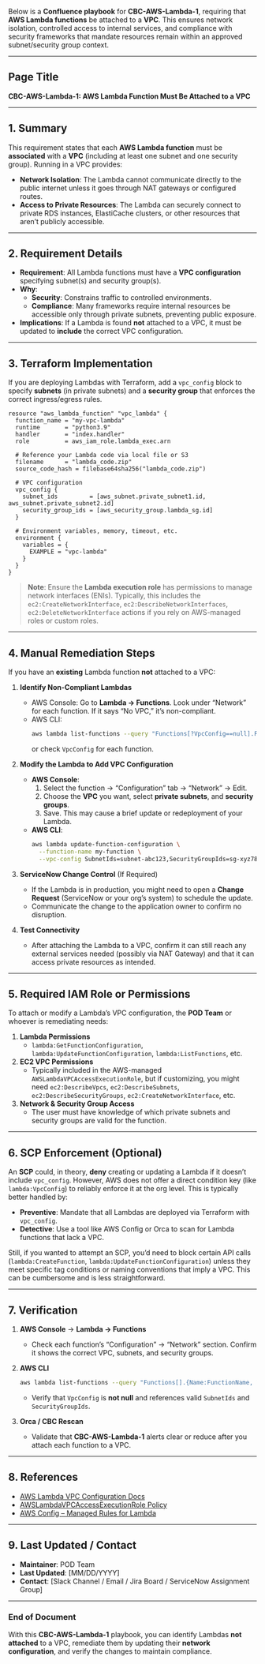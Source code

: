 Below is a **Confluence playbook** for **CBC-AWS-Lambda-1**, requiring that **AWS Lambda functions** be attached to a **VPC**. This ensures network isolation, controlled access to internal services, and compliance with security frameworks that mandate resources remain within an approved subnet/security group context.

---

## **Page Title**  
**CBC-AWS-Lambda-1: AWS Lambda Function Must Be Attached to a VPC**

---

## 1. **Summary**

This requirement states that each **AWS Lambda function** must be **associated** with a **VPC** (including at least one subnet and one security group). Running in a VPC provides:

- **Network Isolation**: The Lambda cannot communicate directly to the public internet unless it goes through NAT gateways or configured routes.  
- **Access to Private Resources**: The Lambda can securely connect to private RDS instances, ElastiCache clusters, or other resources that aren’t publicly accessible.

---

## 2. **Requirement Details**

- **Requirement**: All Lambda functions must have a **VPC configuration** specifying subnet(s) and security group(s).  
- **Why**:  
  - **Security**: Constrains traffic to controlled environments.  
  - **Compliance**: Many frameworks require internal resources be accessible only through private subnets, preventing public exposure.  
- **Implications**: If a Lambda is found **not** attached to a VPC, it must be updated to **include** the correct VPC configuration.  

---

## 3. **Terraform Implementation**

If you are deploying Lambdas with Terraform, add a `vpc_config` block to specify **subnets** (in private subnets) and a **security group** that enforces the correct ingress/egress rules.

```hcl
resource "aws_lambda_function" "vpc_lambda" {
  function_name = "my-vpc-lambda"
  runtime       = "python3.9"
  handler       = "index.handler"
  role          = aws_iam_role.lambda_exec.arn
  
  # Reference your Lambda code via local file or S3
  filename      = "lambda_code.zip"
  source_code_hash = filebase64sha256("lambda_code.zip")

  # VPC configuration
  vpc_config {
    subnet_ids         = [aws_subnet.private_subnet1.id, aws_subnet.private_subnet2.id]
    security_group_ids = [aws_security_group.lambda_sg.id]
  }

  # Environment variables, memory, timeout, etc.
  environment {
    variables = {
      EXAMPLE = "vpc-lambda"
    }
  }
}
```

> **Note**: Ensure the **Lambda execution role** has permissions to manage network interfaces (ENIs). Typically, this includes the `ec2:CreateNetworkInterface`, `ec2:DescribeNetworkInterfaces`, `ec2:DeleteNetworkInterface` actions if you rely on AWS-managed roles or custom roles.

---

## 4. **Manual Remediation Steps**

If you have an **existing** Lambda function **not** attached to a VPC:

1. **Identify Non-Compliant Lambdas**  
   - AWS Console: Go to **Lambda → Functions**. Look under “Network” for each function. If it says “No VPC,” it’s non-compliant.  
   - AWS CLI:
     ```bash
     aws lambda list-functions --query "Functions[?VpcConfig==null].FunctionName"
     ```
     or check `VpcConfig` for each function.

2. **Modify the Lambda to Add VPC Configuration**  
   - **AWS Console**:  
     1. Select the function → “Configuration” tab → “Network” → Edit.  
     2. Choose the **VPC** you want, select **private subnets**, and **security groups**.  
     3. Save. This may cause a brief update or redeployment of your Lambda.  
   - **AWS CLI**:
     ```bash
     aws lambda update-function-configuration \
       --function-name my-function \
       --vpc-config SubnetIds=subnet-abc123,SecurityGroupIds=sg-xyz789
     ```

3. **ServiceNow Change Control** (If Required)  
   - If the Lambda is in production, you might need to open a **Change Request** (ServiceNow or your org’s system) to schedule the update.  
   - Communicate the change to the application owner to confirm no disruption.

4. **Test Connectivity**  
   - After attaching the Lambda to a VPC, confirm it can still reach any external services needed (possibly via NAT Gateway) and that it can access private resources as intended.

---

## 5. **Required IAM Role or Permissions**

To attach or modify a Lambda’s VPC configuration, the **POD Team** or whoever is remediating needs:

1. **Lambda Permissions**  
   - `lambda:GetFunctionConfiguration`, `lambda:UpdateFunctionConfiguration`, `lambda:ListFunctions`, etc.  
2. **EC2 VPC Permissions**  
   - Typically included in the AWS-managed `AWSLambdaVPCAccessExecutionRole`, but if customizing, you might need `ec2:DescribeVpcs`, `ec2:DescribeSubnets`, `ec2:DescribeSecurityGroups`, `ec2:CreateNetworkInterface`, etc.  
3. **Network & Security Group Access**  
   - The user must have knowledge of which private subnets and security groups are valid for the function.  

---

## 6. **SCP Enforcement** (Optional)

An **SCP** could, in theory, **deny** creating or updating a Lambda if it doesn’t include `vpc_config`. However, AWS does not offer a direct condition key (like `lambda:VpcConfig`) to reliably enforce it at the org level. This is typically better handled by:

- **Preventive**: Mandate that all Lambdas are deployed via Terraform with `vpc_config`.  
- **Detective**: Use a tool like AWS Config or Orca to scan for Lambda functions that lack a VPC.  

Still, if you wanted to attempt an SCP, you’d need to block certain API calls (`lambda:CreateFunction`, `lambda:UpdateFunctionConfiguration`) unless they meet specific tag conditions or naming conventions that imply a VPC. This can be cumbersome and is less straightforward.

---

## 7. **Verification**

1. **AWS Console** → **Lambda → Functions**  
   - Check each function’s “Configuration” → “Network” section. Confirm it shows the correct VPC, subnets, and security groups.

2. **AWS CLI**  
   ```bash
   aws lambda list-functions --query "Functions[].{Name:FunctionName, VPC:VpcConfig}"
   ```
   - Verify that `VpcConfig` is **not null** and references valid `SubnetIds` and `SecurityGroupIds`.

3. **Orca / CBC Rescan**  
   - Validate that **CBC-AWS-Lambda-1** alerts clear or reduce after you attach each function to a VPC.

---

## 8. **References**

- [AWS Lambda VPC Configuration Docs](https://docs.aws.amazon.com/lambda/latest/dg/configuration-vpc.html)  
- [AWSLambdaVPCAccessExecutionRole Policy](https://docs.aws.amazon.com/lambda/latest/dg/lambda-intro-execution-role.html#permissions-lambda-vpc)  
- [AWS Config – Managed Rules for Lambda](https://docs.aws.amazon.com/config/latest/developerguide/managed-rules-by-aws-config.html)

---

## 9. **Last Updated / Contact**

- **Maintainer**: POD Team  
- **Last Updated**: [MM/DD/YYYY]  
- **Contact**: [Slack Channel / Email / Jira Board / ServiceNow Assignment Group]

---

### End of Document

With this **CBC-AWS-Lambda-1** playbook, you can identify Lambdas **not attached** to a VPC, remediate them by updating their **network configuration**, and verify the changes to maintain compliance.
